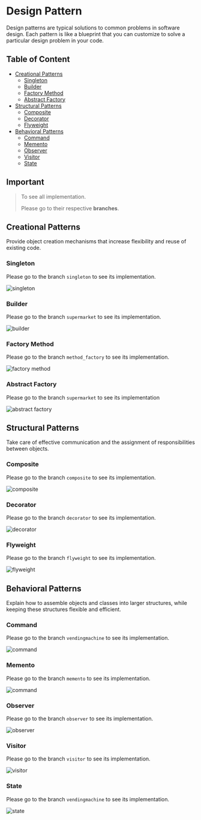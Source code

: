# Design Pattern

Design patterns are typical solutions to common problems
in software design. Each pattern is like a blueprint
that you can customize to solve a particular
design problem in your code.

## Table of Content

- [Creational Patterns](#creational-patterns)
    - [Singleton](#singleton)
    - [Builder](#builder)
    - [Factory Method](#factory-method)
    - [Abstract Factory](#abstract-factory)
- [Structural Patterns](#structural-patterns)
    - [Composite](#composite)
    - [Decorator](#decorator)
    - [Flyweight](#flyweight)
- [Behavioral Patterns](#behavioral-patterns)
    - [Command](#command)
    - [Memento](#memento)
    - [Observer](#observer)
    - [Visitor](#visitor)
    - [State](#state)

## Important

> To see all implementation. 
> 
> Please go to their respective **branches**.

## Creational Patterns

Provide object creation mechanisms that increase flexibility and reuse of existing code.

### Singleton

Please go to the branch `singleton` to see its implementation.

![singleton](img/singleton.svg)

### Builder

Please go to the branch `supermarket` to see its implementation.

![builder](img/builder.svg)

### Factory Method

Please go to the branch `method_factory` to see its implementation.

![factory method](img/factoryMethod.svg)

### Abstract Factory

Please go to the branch `supermarket` to see its implementation

![abstract factory](img/abstractFactory.svg)

## Structural Patterns

Take care of effective communication and the assignment of responsibilities between objects.

### Composite

Please go to the branch `composite` to see its implementation.

![composite](img/composite.svg)

### Decorator

Please go to the branch `decorator` to see its implementation.

![decorator](img/decorator.svg)

### Flyweight

Please go to the branch `flyweight` to see its implementation.

![flyweight](img/flyweight.svg)

## Behavioral Patterns

Explain how to assemble objects and classes into larger structures, while keeping these structures flexible and efficient.

### Command

Please go to the branch `vendingmachine` to see its implementation.

![command](img/command.svg)

### Memento

Please go to the branch `memento` to see its implementation.

![command](img/memento.svg)

### Observer

Please go to the branch `observer` to see its implementation.

![observer](img/observer.svg)

### Visitor

Please go to the branch `visitor` to see its implementation.

![visitor](img/visitor.svg)

### State

Please go to the branch `vendingmachine` to see its implementation.

![state](img/state.svg)
